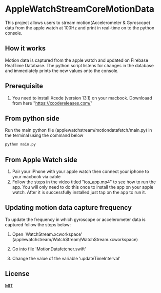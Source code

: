 # AppleWatchStreamCoreMotionData
 
This project allows users to stream motion(Accelerometer & Gyroscope) data from the apple watch at 100Hz and print in real-time on to the python console. 

## How it works
Motion data is captured from the apple watch and updated on Firebase RealTime Database. The python script listens for changes in the database and immediately prints the new values onto the console.

## Prerequisite
1. You need to install Xcode (version 13.1) on your macbook. Downloaad from here "https://xcodereleases.com/"


## From python side
Run the main python file (applewatchstream/motiondatafetch/main.py) in the terminal using the command below
```bash
python main.py
```


## From Apple Watch side
1. Pair your iPhone with your apple watch then connect your iphone to your macbook via cable
2. Follow the steps in the video titled "ios_app.mp4" to see how to run the app. You will only need to do this once to install the app on your apple watch. After it is successfully installed just tap on the app to run it. 



## Updating motion data capture frequency
To update the frequency in which gyroscope or accelerometer data is captured follow the steps below:
1. Open 'WatchStream.xcworkspace' (applewatchstream/WatchStream/WatchStream.xcworkspace)

2. Go into file 'MotionDatafetcher.swift'
3. Change the value of the variable 'updateTimeInterval' 


## License
[MIT](https://choosealicense.com/licenses/mit/)
